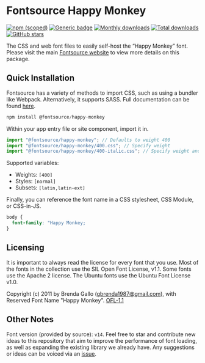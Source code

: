 # Fontsource Happy Monkey

[![npm (scoped)](https://img.shields.io/npm/v/@fontsource/happy-monkey?color=brightgreen)](https://www.npmjs.com/package/@fontsource/happy-monkey) [![Generic badge](https://img.shields.io/badge/fontsource-passing-brightgreen)](https://github.com/fontsource/fontsource) [![Monthly downloads](https://badgen.net/npm/dm/@fontsource/happy-monkey)](https://github.com/fontsource/fontsource) [![Total downloads](https://badgen.net/npm/dt/@fontsource/happy-monkey)](https://github.com/fontsource/fontsource) [![GitHub stars](https://img.shields.io/github/stars/fontsource/fontsource.svg?style=social&label=Star)](https://github.com/fontsource/fontsource/stargazers)

The CSS and web font files to easily self-host the “Happy Monkey” font. Please visit the main [Fontsource website](https://fontsource.org/fonts/happy-monkey) to view more details on this package.

## Quick Installation

Fontsource has a variety of methods to import CSS, such as using a bundler like Webpack. Alternatively, it supports SASS. Full documentation can be found [here](https://beta.fontsource.org/docs/getting-started/introduction).

```javascript
npm install @fontsource/happy-monkey
```

Within your app entry file or site component, import it in.

```javascript
import "@fontsource/happy-monkey"; // Defaults to weight 400
import "@fontsource/happy-monkey/400.css"; // Specify weight
import "@fontsource/happy-monkey/400-italic.css"; // Specify weight and style

```

Supported variables:
- Weights: `[400]`
- Styles: `[normal]`
- Subsets: `[latin,latin-ext]`

Finally, you can reference the font name in a CSS stylesheet, CSS Module, or CSS-in-JS.

```css
body {
  font-family: "Happy Monkey;
}
```

## Licensing
It is important to always read the license for every font that you use.
Most of the fonts in the collection use the SIL Open Font License, v1.1. Some fonts use the Apache 2 license. The Ubuntu fonts use the Ubuntu Font License v1.0.

Copyright (c) 2011 by Brenda Gallo (gbrenda1987@gmail.com), with Reserved Font Name "Happy Monkey".
[OFL-1.1](http://scripts.sil.org/OFL)

## Other Notes
Font version (provided by source): `v14`.
Feel free to star and contribute new ideas to this repository that aim to improve the performance of font loading, as well as expanding the existing library we already have. Any suggestions or ideas can be voiced via an [issue](https://github.com/fontsource/fontsource/issues).